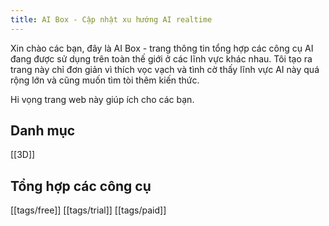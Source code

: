 ```yaml
---
title: AI Box - Cập nhật xu hướng AI realtime
---
```

Xin chào các bạn, đây là AI Box - trang thông tin tổng hợp các công cụ AI đang được sử dụng trên toàn thế giới ở các lĩnh vực khác nhau. Tôi tạo ra trang này chỉ đơn giản vì thích vọc vạch và tình cờ thấy lĩnh vực AI này quá rộng lớn và cũng muốn tìm tòi thêm kiến thức.

Hi vọng trang web này giúp ích cho các bạn.

## Danh mục

[[3D]]


## Tổng hợp các công cụ

[[tags/free]]
[[tags/trial]]
[[tags/paid]]

